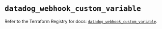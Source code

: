 # `datadog_webhook_custom_variable`

Refer to the Terraform Registry for docs: [`datadog_webhook_custom_variable`](https://registry.terraform.io/providers/datadog/datadog/3.39.0/docs/resources/webhook_custom_variable).
